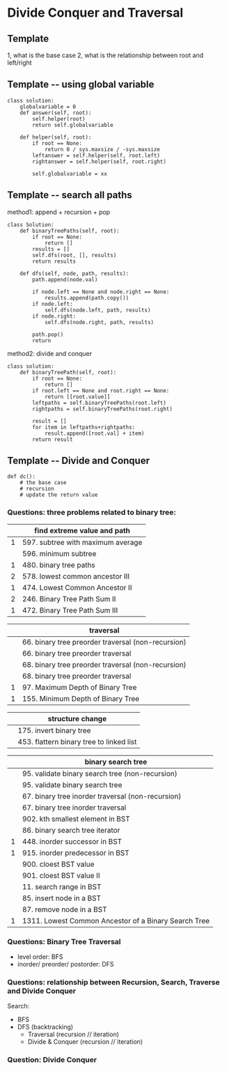 # Divide Conquer and Traversal

## Template
1, what is the base case
2, what is the relationship between root and left/right 
## Template -- using global variable
```
class solution:
    globalvariable = 0
    def answer(self, root):
        self.helper(root)
        return self.globalvariable
        
    def helper(self, root):
        if root == None:
            return 0 / sys.maxsize / -sys.maxsize
        leftanswer = self.helper(self, root.left)
        rightanswer = self.helper(self, root.right)
        
        self.globalvariable = xx        
```

## Template -- search all paths
method1: append + recursion + pop 
```
class Solution:
    def binaryTreePaths(self, root):
        if root == None:
            return []
        results = []
        self.dfs(root, [], results)    
        return results
        
    def dfs(self, node, path, results):
        path.append(node.val)
        
        if node.left == None and node.right == None: 
            results.append(path.copy())
        if node.left:
            self.dfs(node.left, path, results)
        if node.right:
            self.dfs(node.right, path, results)
   
        path.pop()
        return
```
method2: divide and conquer
```
class solution:
    def binaryTreePath(self, root):
        if root == None:
            return []
        if root.left == None and root.right == None:
            return [[root.value]]
        leftpaths = self.binaryTreePaths(root.left)
        rightpaths = self.binaryTreePaths(root.right)
        
        result = []
        for item in leftpaths+rightpaths:
            result.append([root.val] + item)    
        return result
```
## Template -- Divide and Conquer
```
def dc():
    # the base case
    # recursion
    # update the return value
```
### Questions: three problems related to binary tree:
|  | **find extreme value and path** |
|--|--|
| 1 | 597. subtree with maximum average | 
|  | 596. minimum subtree |
| 1 | 480. binary tree paths|
| 2 | 578. lowest common ancestor III|
| 1 | 474. Lowest Common Ancestor II|
| 2 | 246. Binary Tree Path Sum II|
| 1 | 472. Binary Tree Path Sum III|

|  | **traversal** |
|--|--|
|  | 66. binary tree preorder traversal (non-recursion)|
|  | 66. binary tree preorder traversal|
|  | 68. binary tree preorder traversal (non-recursion)|
|  | 68. binary tree preorder traversal|
| 1 | 97. Maximum Depth of Binary Tree|
| 1 | 155. Minimum Depth of Binary Tree|

|  | **structure change** |
|--|--|
|  | 175. invert binary tree |
|  | 453. flattern binary tree to linked list|


|  | **binary search tree** |
|--|--|
|  | 95. validate binary search tree (non-recursion)|
|  | 95. validate binary search tree|
|  | 67. binary tree inorder traversal (non-recursion)|
|  | 67. binary tree inorder traversal|
|  | 902. kth smallest element in BST|
|  | 86. binary search tree iterator|
| 1 | 448. inorder successor in BST|
| 1 | 915. inorder predecessor in BST|
|  | 900. cloest BST value|
|  | 901. cloest BST value II|
|  | 11. search range in BST|
|  | 85. insert node in a BST|
|  | 87. remove node in a BST|
| 1 | 1311. Lowest Common Ancestor of a Binary Search Tree|




### Questions: Binary Tree Traversal
* level order: BFS
* inorder/ preorder/ postorder: DFS

### Questions: relationship between Recursion, Search, Traverse and Divide Conquer
Search: 
- BFS
- DFS (backtracking) 
  - Traversal (recursion // iteration)
  - Divide & Conquer (recursion // iteration)

### Question: Divide Conquer

